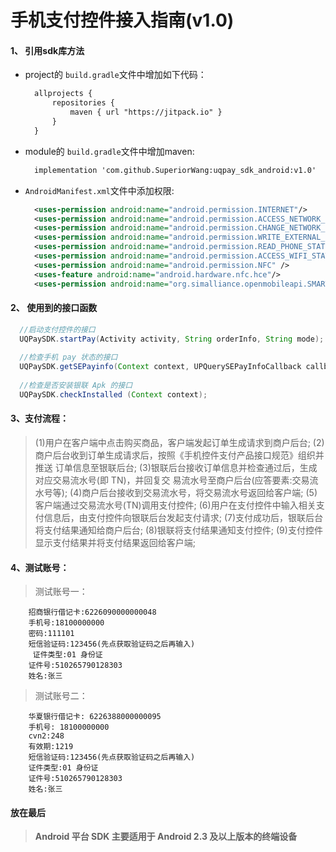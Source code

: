 # 手机支付控件接入指南(v1.0)
    
#### 1、 引用sdk库方法
* project的 `build.gradle`文件中增加如下代码：
  ```xml
    allprojects {
        repositories {
            maven { url "https://jitpack.io" }
        }
    }
   ```
* module的 `build.gradle`文件中增加maven:
  ```xml
    implementation 'com.github.SuperiorWang:uqpay_sdk_android:v1.0'
   ```

* `AndroidManifest.xml`文件中添加权限:
  ```xml
    <uses-permission android:name="android.permission.INTERNET"/>
    <uses-permission android:name="android.permission.ACCESS_NETWORK_STATE"/>
    <uses-permission android:name="android.permission.CHANGE_NETWORK_STATE"/>
    <uses-permission android:name="android.permission.WRITE_EXTERNAL_STORAGE"/>
    <uses-permission android:name="android.permission.READ_PHONE_STATE"/>
    <uses-permission android:name="android.permission.ACCESS_WIFI_STATE"/>
    <uses-permission android:name="android.permission.NFC" />
    <uses-feature android:name="android.hardware.nfc.hce"/>
    <uses-permission android:name="org.simalliance.openmobileapi.SMARTCARD" />
    ```
 
#### 2、 使用到的接口函数
  ```java
    //启动支付控件的接口
    UQPaySDK.startPay(Activity activity, String orderInfo, String mode);
    
    //检查手机 pay 状态的接口
    UQPaySDK.getSEPayinfo(Context context, UPQuerySEPayInfoCallback callback);
    
    //检查是否安装银联 Apk 的接口
    UQPaySDK.checkInstalled (Context context);
  ```
  
#### 3、支付流程：
>  (1)用户在客户端中点击购买商品，客户端发起订单生成请求到商户后台; 
   (2)商户后台收到订单生成请求后，按照《手机控件支付产品接口规范》组织并推送 订单信息至银联后台;
   (3)银联后台接收订单信息并检查通过后，生成对应交易流水号(即 TN)，并回复交 易流水号至商户后台(应答要素:交易流水号等); 
   (4)商户后台接收到交易流水号，将交易流水号返回给客户端; 
   (5)客户端通过交易流水号(TN)调用支付控件;
   (6)用户在支付控件中输入相关支付信息后，由支付控件向银联后台发起支付请求; 
   (7)支付成功后，银联后台将支付结果通知给商户后台; 
   (8)银联将支付结果通知支付控件; 
   (9)支付控件显示支付结果并将支付结果返回给客户端;
   
#### 4、测试账号：


> 测试账号一：
``` 
    招商银行借记卡:6226090000000048 
    手机号:18100000000
    密码:111101 
    短信验证码:123456(先点获取验证码之后再输入)
     证件类型:01 身份证
    证件号:510265790128303 
    姓名:张三
```

> 测试账号二：
``` 
    华夏银行借记卡: 6226388000000095
    手机号: 18100000000 
    cvn2:248
    有效期:1219 
    短信验证码:123456(先点获取验证码之后再输入) 
    证件类型:01 身份证
    证件号:510265790128303 
    姓名:张三
```
    
    
#### 放在最后
> **Android 平台 SDK 主要适用于 Android 2.3 及以上版本的终端设备**

